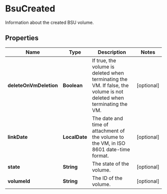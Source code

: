

# BsuCreated

Information about the created BSU volume.

## Properties

| Name | Type | Description | Notes |
|------------ | ------------- | ------------- | -------------|
|**deleteOnVmDeletion** | **Boolean** | If true, the volume is deleted when terminating the VM. If false, the volume is not deleted when terminating the VM. |  [optional] |
|**linkDate** | **LocalDate** | The date and time of attachment of the volume to the VM, in ISO 8601 date-time format. |  [optional] |
|**state** | **String** | The state of the volume. |  [optional] |
|**volumeId** | **String** | The ID of the volume. |  [optional] |



